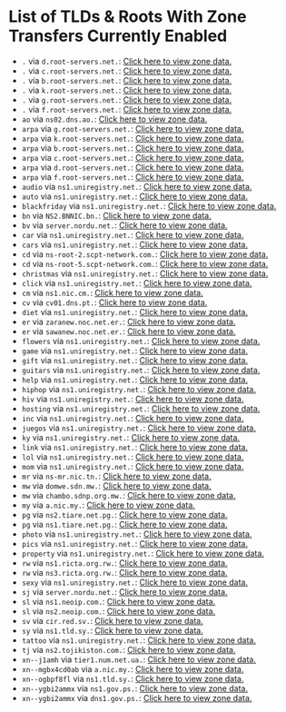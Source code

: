 # List of TLDs & Roots With Zone Transfers Currently Enabled

* `.` via `d.root-servers.net.`: [Click here to view zone data.](archives/root/d.root-servers.net.zone)
* `.` via `c.root-servers.net.`: [Click here to view zone data.](archives/root/c.root-servers.net.zone)
* `.` via `b.root-servers.net.`: [Click here to view zone data.](archives/root/b.root-servers.net.zone)
* `.` via `k.root-servers.net.`: [Click here to view zone data.](archives/root/k.root-servers.net.zone)
* `.` via `g.root-servers.net.`: [Click here to view zone data.](archives/root/g.root-servers.net.zone)
* `.` via `f.root-servers.net.`: [Click here to view zone data.](archives/root/f.root-servers.net.zone)
* `ao` via `ns02.dns.ao.`: [Click here to view zone data.](archives/ao/ns02.dns.ao.zone)
* `arpa` via `g.root-servers.net.`: [Click here to view zone data.](archives/arpa/g.root-servers.net.zone)
* `arpa` via `k.root-servers.net.`: [Click here to view zone data.](archives/arpa/k.root-servers.net.zone)
* `arpa` via `b.root-servers.net.`: [Click here to view zone data.](archives/arpa/b.root-servers.net.zone)
* `arpa` via `c.root-servers.net.`: [Click here to view zone data.](archives/arpa/c.root-servers.net.zone)
* `arpa` via `d.root-servers.net.`: [Click here to view zone data.](archives/arpa/d.root-servers.net.zone)
* `arpa` via `f.root-servers.net.`: [Click here to view zone data.](archives/arpa/f.root-servers.net.zone)
* `audio` via `ns1.uniregistry.net.`: [Click here to view zone data.](archives/audio/ns1.uniregistry.net.zone)
* `auto` via `ns1.uniregistry.net.`: [Click here to view zone data.](archives/auto/ns1.uniregistry.net.zone)
* `blackfriday` via `ns1.uniregistry.net.`: [Click here to view zone data.](archives/blackfriday/ns1.uniregistry.net.zone)
* `bn` via `NS2.BNNIC.bn.`: [Click here to view zone data.](archives/bn/NS2.BNNIC.bn.zone)
* `bv` via `server.nordu.net.`: [Click here to view zone data.](archives/bv/server.nordu.net.zone)
* `car` via `ns1.uniregistry.net.`: [Click here to view zone data.](archives/car/ns1.uniregistry.net.zone)
* `cars` via `ns1.uniregistry.net.`: [Click here to view zone data.](archives/cars/ns1.uniregistry.net.zone)
* `cd` via `ns-root-2.scpt-network.com.`: [Click here to view zone data.](archives/cd/ns-root-2.scpt-network.com.zone)
* `cd` via `ns-root-5.scpt-network.com.`: [Click here to view zone data.](archives/cd/ns-root-5.scpt-network.com.zone)
* `christmas` via `ns1.uniregistry.net.`: [Click here to view zone data.](archives/christmas/ns1.uniregistry.net.zone)
* `click` via `ns1.uniregistry.net.`: [Click here to view zone data.](archives/click/ns1.uniregistry.net.zone)
* `cm` via `ns1.nic.cm.`: [Click here to view zone data.](archives/cm/ns1.nic.cm.zone)
* `cv` via `cv01.dns.pt.`: [Click here to view zone data.](archives/cv/cv01.dns.pt.zone)
* `diet` via `ns1.uniregistry.net.`: [Click here to view zone data.](archives/diet/ns1.uniregistry.net.zone)
* `er` via `zaranew.noc.net.er.`: [Click here to view zone data.](archives/er/zaranew.noc.net.er.zone)
* `er` via `sawanew.noc.net.er.`: [Click here to view zone data.](archives/er/sawanew.noc.net.er.zone)
* `flowers` via `ns1.uniregistry.net.`: [Click here to view zone data.](archives/flowers/ns1.uniregistry.net.zone)
* `game` via `ns1.uniregistry.net.`: [Click here to view zone data.](archives/game/ns1.uniregistry.net.zone)
* `gift` via `ns1.uniregistry.net.`: [Click here to view zone data.](archives/gift/ns1.uniregistry.net.zone)
* `guitars` via `ns1.uniregistry.net.`: [Click here to view zone data.](archives/guitars/ns1.uniregistry.net.zone)
* `help` via `ns1.uniregistry.net.`: [Click here to view zone data.](archives/help/ns1.uniregistry.net.zone)
* `hiphop` via `ns1.uniregistry.net.`: [Click here to view zone data.](archives/hiphop/ns1.uniregistry.net.zone)
* `hiv` via `ns1.uniregistry.net.`: [Click here to view zone data.](archives/hiv/ns1.uniregistry.net.zone)
* `hosting` via `ns1.uniregistry.net.`: [Click here to view zone data.](archives/hosting/ns1.uniregistry.net.zone)
* `inc` via `ns1.uniregistry.net.`: [Click here to view zone data.](archives/inc/ns1.uniregistry.net.zone)
* `juegos` via `ns1.uniregistry.net.`: [Click here to view zone data.](archives/juegos/ns1.uniregistry.net.zone)
* `ky` via `ns1.uniregistry.net.`: [Click here to view zone data.](archives/ky/ns1.uniregistry.net.zone)
* `link` via `ns1.uniregistry.net.`: [Click here to view zone data.](archives/link/ns1.uniregistry.net.zone)
* `lol` via `ns1.uniregistry.net.`: [Click here to view zone data.](archives/lol/ns1.uniregistry.net.zone)
* `mom` via `ns1.uniregistry.net.`: [Click here to view zone data.](archives/mom/ns1.uniregistry.net.zone)
* `mr` via `ns-mr.nic.tn.`: [Click here to view zone data.](archives/mr/ns-mr.nic.tn.zone)
* `mw` via `domwe.sdn.mw.`: [Click here to view zone data.](archives/mw/domwe.sdn.mw.zone)
* `mw` via `chambo.sdnp.org.mw.`: [Click here to view zone data.](archives/mw/chambo.sdnp.org.mw.zone)
* `my` via `a.nic.my.`: [Click here to view zone data.](archives/my/a.nic.my.zone)
* `pg` via `ns2.tiare.net.pg.`: [Click here to view zone data.](archives/pg/ns2.tiare.net.pg.zone)
* `pg` via `ns1.tiare.net.pg.`: [Click here to view zone data.](archives/pg/ns1.tiare.net.pg.zone)
* `photo` via `ns1.uniregistry.net.`: [Click here to view zone data.](archives/photo/ns1.uniregistry.net.zone)
* `pics` via `ns1.uniregistry.net.`: [Click here to view zone data.](archives/pics/ns1.uniregistry.net.zone)
* `property` via `ns1.uniregistry.net.`: [Click here to view zone data.](archives/property/ns1.uniregistry.net.zone)
* `rw` via `ns1.ricta.org.rw.`: [Click here to view zone data.](archives/rw/ns1.ricta.org.rw.zone)
* `rw` via `ns3.ricta.org.rw.`: [Click here to view zone data.](archives/rw/ns3.ricta.org.rw.zone)
* `sexy` via `ns1.uniregistry.net.`: [Click here to view zone data.](archives/sexy/ns1.uniregistry.net.zone)
* `sj` via `server.nordu.net.`: [Click here to view zone data.](archives/sj/server.nordu.net.zone)
* `sl` via `ns1.neoip.com.`: [Click here to view zone data.](archives/sl/ns1.neoip.com.zone)
* `sl` via `ns2.neoip.com.`: [Click here to view zone data.](archives/sl/ns2.neoip.com.zone)
* `sv` via `cir.red.sv.`: [Click here to view zone data.](archives/sv/cir.red.sv.zone)
* `sy` via `ns1.tld.sy.`: [Click here to view zone data.](archives/sy/ns1.tld.sy.zone)
* `tattoo` via `ns1.uniregistry.net.`: [Click here to view zone data.](archives/tattoo/ns1.uniregistry.net.zone)
* `tj` via `ns2.tojikiston.com.`: [Click here to view zone data.](archives/tj/ns2.tojikiston.com.zone)
* `xn--j1amh` via `tier1.num.net.ua.`: [Click here to view zone data.](archives/xn--j1amh/tier1.num.net.ua.zone)
* `xn--mgbx4cd0ab` via `a.nic.my.`: [Click here to view zone data.](archives/xn--mgbx4cd0ab/a.nic.my.zone)
* `xn--ogbpf8fl` via `ns1.tld.sy.`: [Click here to view zone data.](archives/xn--ogbpf8fl/ns1.tld.sy.zone)
* `xn--ygbi2ammx` via `ns1.gov.ps.`: [Click here to view zone data.](archives/xn--ygbi2ammx/ns1.gov.ps.zone)
* `xn--ygbi2ammx` via `dns1.gov.ps.`: [Click here to view zone data.](archives/xn--ygbi2ammx/dns1.gov.ps.zone)
